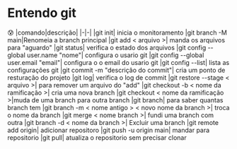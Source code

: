 # Entendo git
:cold_sweat:
|comando|descrição|
|-|-|
|git init| inicia o monitoramento
|git branch -M main|Renomeia a branch principal
|git add < arquivo >| manda os arquivos para "aguardo" 
|git status| verifica o estado dos arquivos 
|git config --global user.name "nome"| configura o usario git
|git config --global user.email "email"| configura o o email do usario git
|git config --list| lista as configuraçôes git
|git commit -m "descriçâo do commit"| cria um ponto de resturação do projeto
|git log| verifica o log de commit
|git restore --stage < arquivo >| para remover um arquivo do "add"
|git checkout -b < nome da ramificação >| cria uma nova branch 
|git checkout < nome da ramificação >|muda de uma branch para outra branch 
|git branch| para saber quantas branch tem 
|git branch -m < nome antigo > < novo nome da branch >| troca o nome da branch 
|git merge < nome branch >| fundi uma branch com outra 
|git branch -d < nome da branch >| Excluir uma branch
|git remote add origin| adicionar repositoro
|git push -u origin main| mandar para repositorio
|git pull| atualiza o repositorio sem precisar clonar
